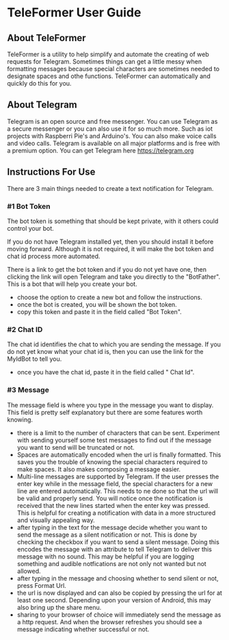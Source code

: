 # TeleFormer User Guide

## About TeleFormer
TeleFormer is a utility to help simplify and automate the creating of web requests for Telegram. Sometimes things can get a little messy when formatting messages because special characters are sometimes needed to designate spaces and othe functions. TeleFormer can automatically and quickly do this for you.
## About Telegram
Telegram is an open source and free messenger. You can use Telegram as a secure messenger or you can also use it for so much more. Such as iot projects with Raspberri Pie's and Arduino's. You can also make voice calls and video calls. Telegram is available on all major platforms and is free with a premium option. You can get Telegram here https://telegram.org

## Instructions For Use
There are 3 main things needed to create a text notification for Telegram.

### #1 Bot Token
The bot token is something that should be kept private, with it others could control your bot.

If you do not have Telegram installed yet, then you should install it before moving forward. Although it is not required, it will make the bot token and chat id process more automated.

There is a link to get the bot token and if you do not yet have one, then clicking the link will open Telegram and take you directly to the "BotFather". This is a bot that will help you create your bot.

* choose the option to create a new bot and follow the instructions.
* once the bot is created, you will be shown the bot token.
* copy this token and paste it in the field called "Bot Token".

### #2 Chat ID
The chat id identifies the chat to which you are sending the message. If you do not yet know what your chat id is, then you can use the link for the MyIdBot to tell you.

* once you have the chat id, paste it in the field called " Chat Id".

### #3 Message
The message field is where you type in the message you want to display. This field is pretty self explanatory but there are some features worth knowing.
* there is a limit to the number of characters that can be sent. Experiment with sending yourself some test messages to find out if the message you want to send will be truncated or not.
* Spaces are automatically encoded when the url is finally formatted. This saves you the trouble of knowing the special characters required to make spaces. It also makes composing a message easier.
* Multi-line messages are supported by Telegram. If the user presses the enter key while in the message field, the special characters for a new line are entered automatically. This needs to ne done so that the url will be valid and properly send. You will notice once the notification is received that the new lines started when the enter key was pressed. This is helpful for creating a notification with data in a more structured and visually appealing way.
* after typing in the text for the message decide whether you want to send the message as a silent notification or not. This is done by checking the checkbox if you want to send a silent message. Doing this encodes the message with an attribute to tell Telegram to deliver this message with no sound. This may be helpful if you are logging something and audible notfications are not only not wanted but not allowed.
* after typing in the message and choosing whether to send silent or not, press Format Url.
* the url is now displayed and can also be copied by pressing the url for at least one second. Depending upon your version of Android, this may also bring up the share menu.
* sharing to your browser of choice will immediately send the message as a http request. And when the browser refreshes you should see a message indicating whether successful or not.




